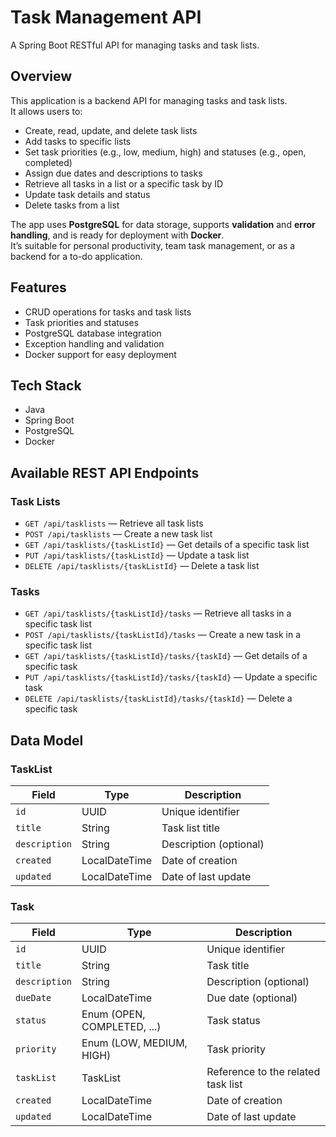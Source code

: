 # Task Management API

A Spring Boot RESTful API for managing tasks and task lists.  

## Overview
This application is a backend API for managing tasks and task lists.  
It allows users to:
- Create, read, update, and delete task lists  
- Add tasks to specific lists  
- Set task priorities (e.g., low, medium, high) and statuses (e.g., open, completed)  
- Assign due dates and descriptions to tasks  
- Retrieve all tasks in a list or a specific task by ID  
- Update task details and status  
- Delete tasks from a list  

The app uses **PostgreSQL** for data storage, supports **validation** and **error handling**, and is ready for deployment with **Docker**.  
It’s suitable for personal productivity, team task management, or as a backend for a to-do application.  

## Features
- CRUD operations for tasks and task lists  
- Task priorities and statuses  
- PostgreSQL database integration  
- Exception handling and validation  
- Docker support for easy deployment  

## Tech Stack
- Java  
- Spring Boot  
- PostgreSQL  
- Docker  

## Available REST API Endpoints

### Task Lists
- `GET /api/tasklists` — Retrieve all task lists  
- `POST /api/tasklists` — Create a new task list  
- `GET /api/tasklists/{taskListId}` — Get details of a specific task list  
- `PUT /api/tasklists/{taskListId}` — Update a task list  
- `DELETE /api/tasklists/{taskListId}` — Delete a task list  

### Tasks
- `GET /api/tasklists/{taskListId}/tasks` — Retrieve all tasks in a specific task list  
- `POST /api/tasklists/{taskListId}/tasks` — Create a new task in a specific task list  
- `GET /api/tasklists/{taskListId}/tasks/{taskId}` — Get details of a specific task  
- `PUT /api/tasklists/{taskListId}/tasks/{taskId}` — Update a specific task  
- `DELETE /api/tasklists/{taskListId}/tasks/{taskId}` — Delete a specific task

## Data Model

### TaskList
| Field       | Type           | Description                        |
|-------------|---------------|------------------------------------|
| `id`        | UUID           | Unique identifier                  |
| `title`     | String         | Task list title                    |
| `description` | String       | Description (optional)             |
| `created`   | LocalDateTime  | Date of creation                   |
| `updated`   | LocalDateTime  | Date of last update                |

### Task
| Field       | Type           | Description                        |
|-------------|---------------|------------------------------------|
| `id`        | UUID           | Unique identifier                  |
| `title`     | String         | Task title                         |
| `description` | String       | Description (optional)             |
| `dueDate`   | LocalDateTime  | Due date (optional)                |
| `status`    | Enum (OPEN, COMPLETED, ...) | Task status           |
| `priority`  | Enum (LOW, MEDIUM, HIGH)    | Task priority        |
| `taskList`  | TaskList       | Reference to the related task list |
| `created`   | LocalDateTime  | Date of creation                   |
| `updated`   | LocalDateTime  | Date of last update                |
